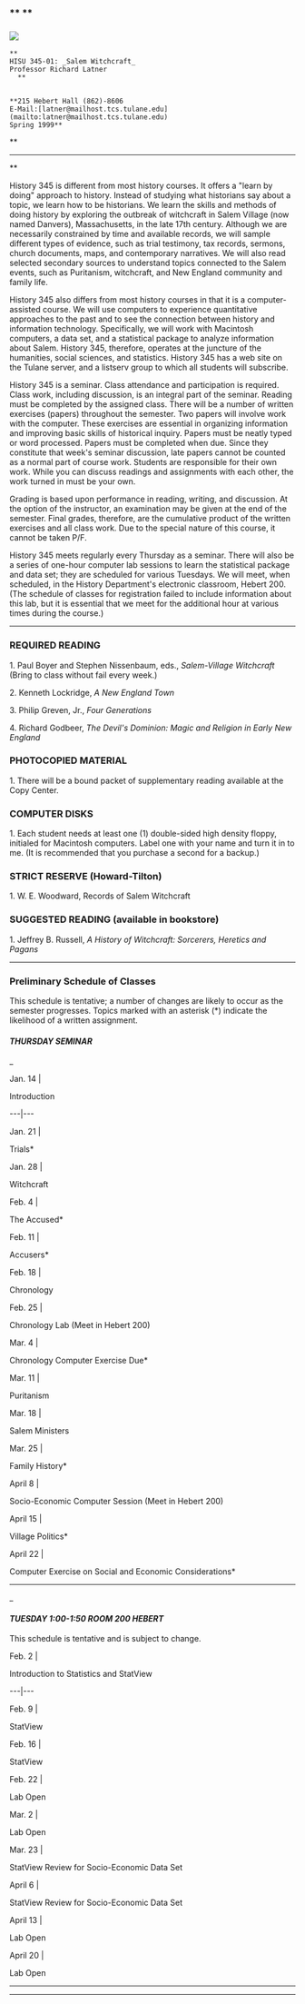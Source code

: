 ### ** **

### **![](EParris.JPEG)**

    
    
    ** 
    HISU 345-01: _Salem Witchcraft_
    Professor Richard Latner
      **
    
    
    **215 Hebert Hall (862)-8606
    E-Mail:[latner@mailhost.tcs.tulane.edu](mailto:latner@mailhost.tcs.tulane.edu)
    Spring 1999**

**

* * *

**

History 345 is different from most history courses. It offers a  "learn by
doing" approach to history. Instead of studying what historians say about a
topic, we learn how to be historians. We learn the skills and methods of doing
history by exploring the outbreak of witchcraft in Salem Village (now named
Danvers), Massachusetts, in the late 17th century. Although we are necessarily
constrained by time and available records, we will sample different types of
evidence, such as trial testimony, tax records, sermons, church documents,
maps, and contemporary narratives. We will also read selected secondary
sources to understand topics connected to the Salem events, such as
Puritanism, witchcraft, and New England community and family life.

History 345 also differs from most history courses in that it is a computer-
assisted course. We will use computers to experience quantitative approaches
to the past and to see the connection between history and information
technology. Specifically, we will work with Macintosh computers, a data set,
and a statistical package to analyze information about Salem. History 345,
therefore, operates at the juncture of the humanities, social sciences, and
statistics. History 345 has a web site on the Tulane server, and a listserv
group to which all students will subscribe.

History 345 is a seminar. Class attendance and participation is required.
Class work, including discussion, is an integral part of the seminar. Reading
must be completed by the assigned class. There will be a number of written
exercises (papers) throughout the semester. Two papers will involve work with
the computer. These exercises are essential in organizing information and
improving basic skills of historical inquiry. Papers must be neatly typed or
word processed. Papers must be completed when due. Since they constitute that
week's seminar discussion, late papers cannot be counted as a normal part of
course work. Students are responsible for their own work. While you can
discuss readings and assignments with each other, the work turned in must be
your own.

Grading is based upon performance in reading, writing, and discussion. At the
option of the instructor, an examination may be given at the end of the
semester. Final grades, therefore, are the cumulative product of the written
exercises and all class work. Due to the special nature of this course, it
cannot be taken P/F.

History 345 meets regularly every Thursday as a seminar. There will also be a
series of one-hour computer lab sessions to learn the statistical package and
data set; they are scheduled for various Tuesdays. We will meet, when
scheduled, in the History Department's electronic classroom, Hebert 200. (The
schedule of classes for registration failed to include information about this
lab, but it is essential that we meet for the additional hour at various times
during the course.)

* * *

### REQUIRED READING

1\. Paul Boyer and Stephen Nissenbaum, eds., _Salem-Village Witchcraft_ (Bring
to class without fail every week.)

2\. Kenneth Lockridge, _A New England Town_

3\. Philip Greven, Jr., _Four Generations_

4\. Richard Godbeer, _The Devil's Dominion: Magic and Religion in Early New
England_

###  PHOTOCOPIED MATERIAL

1\. There will be a bound packet of supplementary reading available at the
Copy Center.

### COMPUTER DISKS

1\. Each student needs at least one (1) double-sided high density floppy,
initialed for Macintosh computers. Label one with your name and turn it in to
me. (It is recommended that you purchase a second for a backup.)

### STRICT RESERVE (Howard-Tilton)

1\. W. E. Woodward, Records of Salem Witchcraft

### SUGGESTED READING (available in bookstore)

1\. Jeffrey B. Russell, _A History of Witchcraft: Sorcerers, Heretics and
Pagans_

* * *

###  Preliminary Schedule of Classes

This schedule is tentative; a number of changes are likely to occur as the
semester progresses. Topics marked with an asterisk (*) indicate the
likelihood of a written assignment.

#### _THURSDAY SEMINAR_

_

Jan. 14  |

Introduction  
  
---|---  
  
Jan. 21 |

Trials*  
  
  
Jan. 28 |

Witchcraft  
  
  
Feb. 4 |

The Accused*  
  
  
Feb. 11 |

Accusers*  
  
  
Feb. 18 |

Chronology  
  
  
Feb. 25 |

Chronology Lab (Meet in Hebert 200)  
  
  
Mar. 4 |

Chronology Computer Exercise Due*  
  
  
Mar. 11 |

Puritanism  
  
  
Mar. 18 |

Salem Ministers  
  
  
Mar. 25 |

Family History*  
  
  
April 8 |

Socio-Economic Computer Session (Meet in Hebert 200)  
  
  
April 15 |

Village Politics*  
  
  
April 22 |

Computer Exercise on Social and Economic Considerations*  
  
  
* * *

_

#### _TUESDAY 1:00-1:50 ROOM 200 HEBERT_

This schedule is tentative and is subject to change.

Feb. 2 |

Introduction to Statistics and StatView  
  
---|---  
  
Feb. 9 |

StatView  
  
  
Feb. 16 |

StatView  
  
  
Feb. 22 |

Lab Open  
  
  
Mar. 2 |

Lab Open  
  
  
Mar. 23 |

StatView Review for Socio-Economic Data Set  
  
  
April 6 |

StatView Review for Socio-Economic Data Set  
  
  
April 13 |

Lab Open  
  
  
April 20 |

Lab Open  
  
  
* * *

* * *

